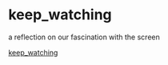 # keep_watching

a reflection on our fascination with the screen

[keep_watching](https://jkentwhite.github.io/keep_watching/)
